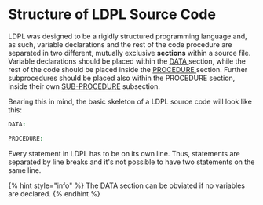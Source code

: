 # Structure of LDPL Source Code

LDPL was designed to be a rigidly structured programming language and, as such, variable declarations and the rest of the code procedure are separated in two different, mutually exclusive **sections** within a source file. Variable declarations should be placed within the [DATA ](data-section/)section, while the rest of the code should be placed inside the [PROCEDURE ](procedure-section.md)section. Further subprocedures should be placed also within the PROCEDURE section, inside their own [SUB-PROCEDURE](sub-procedures.md) subsection.

Bearing this in mind, the basic skeleton of a LDPL source code will look like this:

```coffeescript
DATA: 

PROCEDURE: 

```

Every statement in LDPL has to be on its own line. Thus, statements are separated by line breaks and it's not possible to have two statements on the same line.

{% hint style="info" %}
The DATA section can be obviated if no variables are declared.
{% endhint %}

